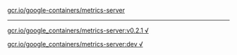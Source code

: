 [gcr.io/google-containers/metrics-server](https://hub.docker.com/r/sqeven/metrics-server/tags/) 

----
[gcr.io/google_containers/metrics-server:v0.2.1 √](https://hub.docker.com/r/sqeven/metrics-server/tags/)

[gcr.io/google_containers/metrics-server:dev √](https://hub.docker.com/r/sqeven/metrics-server/tags/)

